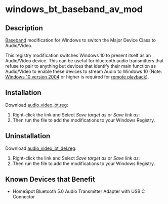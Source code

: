 # windows_bt_baseband_av_mod

Description
-

[Baseband](https://www.bluetooth.com/specifications/assigned-numbers/baseband/) modification for Windows to switch the Major Device Class to Audio/Video.

This registry modification switches Windows 10 to present itself as an Audio/Video device. This can be useful for bluetooth audio transmitters that refuse to pair to anything but devices that identify their main function as Audio/Video to enable these devices to stream Audio to Windows 10 (Note: [Windows 10 version 2004](https://docs.microsoft.com/en-us/windows/whats-new/whats-new-windows-10-version-2004) or higher is required for [remote playback](https://docs.microsoft.com/en-us/windows/uwp/audio-video-camera/enable-remote-audio-playback)).


Installation
-
Download [audio_video_bt.reg](https://raw.githubusercontent.com/snaphat/windows_bt_baseband_av_mod/master/audio_video_bt.reg):
1. Right-click the link and Select *Save target as* or *Save link as*:
2. Then run the file to add the modifications to your Windows Registry.

Uninstallation
-
Download [audio_video_bt_del.reg](https://raw.githubusercontent.com/snaphat/windows_bt_baseband_av_mod/master/audio_video_bt_del.reg):
1. Right-click the link and Select *Save target as* or *Save link as*:
2. Then run the file to add the modifications to your Windows Registry.

Known Devices that Benefit
-
* HomeSpot Bluetooth 5.0 Audio Transmitter Adapter with USB C Connector


